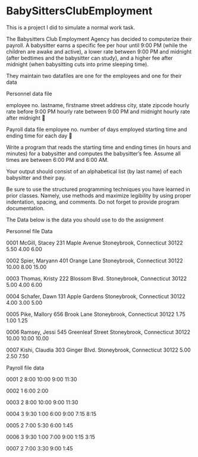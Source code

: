 # BabySittersClubEmployment

This is a project I did to simulate a normal work task. 

The Babysitters Club Employment Agency has decided to computerize their payroll. A babysitter earns a specific fee per hour until 9:00 PM (while the children are awake and active), a lower rate between 9:00 PM and midnight (after bedtimes and the babysitter can study), and a higher fee after midnight (when babysitting cuts into prime sleeping time).

They maintain two datafiles are one for the employees and one for their data   

Personnel data file 

employee no.
lastname, firstname
street address
city, state zipcode
hourly rate before 9:00 PM	hourly rate between 9:00 PM and midnight	hourly rate after midnight



Payroll data file
employee no.
number of days employed
starting time and ending time for each day


Write a program that reads the starting time and ending times (in hours and minutes) for a babysitter and computes the babysitter’s fee. Assume all times are between 6:00 PM and 6:00 AM.

Your output should consist of an alphabetical list (by last name) of each babysitter and their pay.

Be sure to use the structured programming techniques you have learned in prior classes. Namely, use methods  and maximize legibility by using proper indentation, spacing, and comments. Do not forget to provide program documentation.


The Data below is the data you should use to do the assignment 



Personnel file Data 

0001
McGill, Stacey
231 Maple Avenue
Stoneybrook, Connecticut 30122
5.50	4.00	6.00

0002
Spier, Maryann
401 Orange Lane 
Stoneybrook, Connecticut 30122
10.00	8.00	15.00

0003
Thomas, Kristy
222 Blossom Blvd.
Stoneybrook, Connecticut 30122
5.00	4.00	6.00

0004
Schafer, Dawn
131 Apple Gardens
Stoneybrook, Connecticut 30122
4.00	3.00	5.00

0005
Pike, Mallory
656 Brook Lane
Stoneybrook, Connecticut 30122
1.75	1.00	1.25

0006
Ramsey, Jessi
545 Greenleaf Street
Stoneybrook, Connecticut 30122
10.00	10.00	10.00

0007
Kishi, Claudia
303 Ginger Blvd.
Stoneybrook, Connecticut 30122
5.00	2.50	7.50


Payroll file data 

0001
2
8:00   10:00
9:00	11:30



0002
1
6:00	2:00

0003
2
8:00   10:00
9:00	11:30

0004
3
9:30	1:00
6:00	9:00
7:15	8:15

0005
2
7:00 	5:30
6:00	1:45

0006
3
9:30	1:00
7:00	9:00
1:15	3:15

0007
2
7:00 	3:30
9:00	1:45
